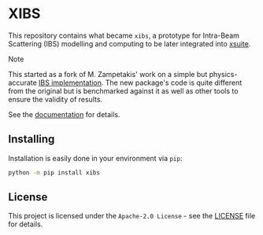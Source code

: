 # XIBS

This repository contains what became `xibs`, a prototype for Intra-Beam Scattering (IBS) modelling and computing to be later integrated into [xsuite](https://github.com/xsuite).


> [!NOTE]
> This started as a fork of M. Zampetakis' work on a simple but physics-accurate
> [IBS implementation](https://github.com/MichZampetakis/IBS_for_Xsuite). The new
> package's code is quite different from the original but is benchmarked against
> it as well as other tools to ensure the validity of results.

See the [documentation](https://fsoubelet.github.io/xibs/) for details.

## Installing

Installation is easily done in your environment via `pip`:
```bash
python -m pip install xibs
```

## License

This project is licensed under the `Apache-2.0 License` - see the [LICENSE](LICENSE) file for details.